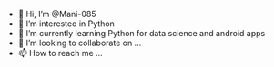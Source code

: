 - 👋 Hi, I’m @Mani-085
- 👀 I’m interested in Python 
- 🌱 I’m currently learning Python for data science and android apps
- 💞️ I’m looking to collaborate on ...
- 📫 How to reach me ...

<!---
Mani-085/Mani-085 is a ✨ special ✨ repository because its `README.md` (this file) appears on your GitHub profile.
You can click the Preview link to take a look at your changes.
--->
